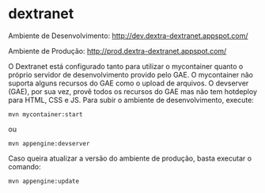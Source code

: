 dextranet
=========

Ambiente de Desenvolvimento: http://dev.dextra-dextranet.appspot.com/

Ambiente de Produção: http://prod.dextra-dextranet.appspot.com/

O Dextranet está configurado tanto para utilizar o mycontainer quanto o próprio servidor de desenvolvimento provido pelo GAE. O mycontainer não suporta alguns recursos do GAE como o upload de arquivos. O devserver (GAE), por sua vez, provê todos os recursos do GAE mas não tem hotdeploy para HTML, CSS e JS. Para subir o ambiente de desenvolvimento, execute:
```
mvn mycontainer:start
```
ou
```
mvn appengine:devserver
```


Caso queira atualizar a versão do ambiente de produção, basta executar o comando:
```
mvn appengine:update
```
